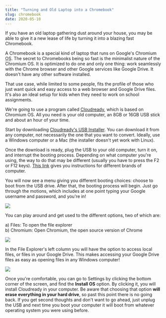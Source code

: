 ```yaml
---
title: "Turning and Old Laptop into a Chromebook"
slug: chromebook
date: 2020-05-10
---
```


If you have an old laptop gathering dust around your house, you may be able to give it a new lease of life by turning it into a blazing fast Chromebook. 

A Chromebook is a special kind of laptop that runs on Google's Chromium <abbr title="Operating System">OS</abbr>. The secret to Chromebooks being so fast is the minimalist nature of the Chromium OS. It is optimized to do one and only one thing: work seamlessly with the Chrome browser and other Google services like Google Drive. It doesn't have any other software installed.

That use case, while limited to some people, fits the profile of those who just want quick and easy access to a web browser and Google Drive files. It's also an ideal setup for kids when they need to work on school assignments.

We're going to use a program called [Cloudready](https://www.neverware.com/freedownload), which is based on Chromium OS. All you need is your old computer, an 8GB or 16GB USB stick and about an hour of your time.

Start by downloading [Cloudready's USB Installer](https://www.neverware.com/freedownload#home-edition-install). You can download it from any computer, not necessarily the one that you want to convert. Ideally, use a Windows computer or a Mac (the installer doesn't yet work with Linux).

Once the download is ready, plug the USB to your old computer, turn it on, and interrupt the booting process. Depending on what computer you're using, the way to do that may be different (usually you have to press the F2 or F12 keys). [This link](https://guide.neverware.com/install-and-setup/boot-usb/#plug-the-cloudready-usb-installer-into-your-device) gives you instructions for different brands of computer.

You will now see a menu giving you different booting choices: choose to boot from the USB drive. After that, the booting process will begin. Just go through the motions, which includes at one point typing your Google username and password, and you're in!

<img src="/img/chromebook1.jpg" class="gallery large">

You can play around and get used to the different options, two of which are:

a) Files: To open the file explorer <br />
b) Chromium: Open Chromium, the open source version of Chrome

<img src="/img/chromebook2.jpg" class="gallery large">

In the File Explorer's left column you will have the option to access local files, or files in your Google Drive. This makes accessing your Google Drive files as easy as opening files in any Windows computer!

<img src="/img/chromebook3.jpg" class="gallery large">

Once you're comfortable, you can go to Settings by clicking the bottom corner of the screen, and find the **Install OS** option. By clicking it, you will install Cloudready in your computer. Be aware that choosing that option **will erase everything in your hard drive**, so past this point there is no going back. If you get second thoughts and don't want to go ahead, just unplug the USB and next time you boot your computer it will boot from whatever operating system you were using before.
